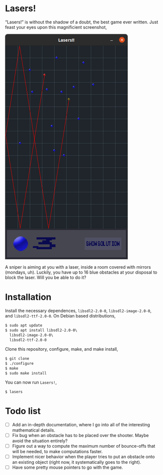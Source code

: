 # Lasers!
“Lasers!” is without the shadow of a doubt, the best game ever written.
Just feast your eyes upon this magnificient screenshot,

![Screenshot from the best game of all times](screenshot.png)

A sniper is aiming at you with a laser, inside a room covered with
 mirrors (mondays, uh). Luckily, you have up to 16 blue obstacles at
  your disposal to block the laser. Will you be able to do it?

  # Installation

Install the necessary dependences, `libsdl2-2.0-0`, 
`libsdl2-image-2.0-0`,
and `libsdl2-ttf-2.0-0`. On Debian based distributions,
```shell
$ sudo apt update
$ sudo apt install libsdl2-2.0-0\
  libsdl2-image-2.0-0\
  libsdl2-ttf-2.0-0
```
  Clone this repository, configure, make, and make install,
  ```shell
$ git clone 
$ ./configure
$ make
$ sudo make install
  ```
You can now run `Lasers!`,
```shell
$ lasers
```

# Todo list

- [ ] Add an in-depth documentation, where I go into all of the
      interesting mathematical details.
- [ ] Fix bug when an obstacle has to be placed over the shooter.
      Maybe avoid the situation entirely?
- [ ] Figure out a way to compute the maximum number of bounce-offs
      that will be needed, to make computations faster.
- [ ] Implement nicer behavior when the player tries to put an obstacle
      onto an existing object (right now, it systematically goes to
      the right).
- [ ] Have some pretty mouse pointers to go with the game.